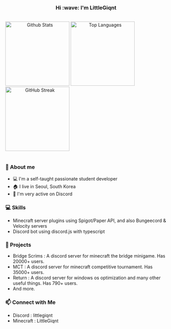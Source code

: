 <h3 align="center">Hi :wave: I'm LittleGiqnt</h1>

<br />

<picture align="center">
  <source
    srcset="https://littlegiqnt-gh-readme-stats.vercel.app/api?username=littlegiqnt&show_icons=true&theme=tokyonight"
    media="(prefers-color-scheme: dark)"
  />
  <source
    srcset="https://littlegiqnt-gh-readme-stats.vercel.app/api?username=littlegiqnt&show_icons=true&theme=default"
    media="(prefers-color-scheme: light), (prefers-color-scheme: no-preference)"
  />
  <img height="200" alt="Github Stats" />
</picture>

<picture align="center">
  <source
    srcset="https://littlegiqnt-gh-readme-stats.vercel.app/api/top-langs/?username=littlegiqnt&show_icons=true&theme=tokyonight&layout=donut"
    media="(prefers-color-scheme: dark)"
  />
  <source
    srcset="https://littlegiqnt-gh-readme-stats.vercel.app/api/top-langs/?username=littlegiqnt&show_icons=true&theme=default&layout=donut"
    media="(prefers-color-scheme: light), (prefers-color-scheme: no-preference)"
  />
  <img height="200" alt="Top Languages" />
</picture>

<br />

<a href="https://git.io/streak-stats">
  <picture align="center">
    <source
      srcset="https://streak-stats.demolab.com?user=littlegiqnt&theme=tokyonight"
      media="(prefers-color-scheme: dark)"
    />
    <source
      srcset="https://streak-stats.demolab.com?user=littlegiqnt"
      media="(prefers-color-scheme: light), (prefers-color-scheme: no-preference)"
    />
    <img height="200" alt="GitHub Streak" />
  </picture>
</a>

<br />
<br />

### 🌟 About me
- 💻 I'm a self-taught passionate student developer
- 🏠 I live in Seoul, South Korea
- 💬 I'm very active on Discord

### 💻 Skills
- Minecraft server plugins using Spigot/Paper API, and also Bungeecord & Velocity servers
- Discord bot using discord.js with typescript

### 🚀 Projects
- Bridge Scrims : A discord server for minecraft the bridge minigame. Has 20000+ users.
- MCT : A discord server for minecraft competitive tournament. Has 35000+ users.
- Return : A discord server for windows os optimization and many other useful things. Has 790+ users.
- And more.

### 📫 Connect with Me
- Discord : littlegiqnt
- Minecraft : LittleGiqnt
